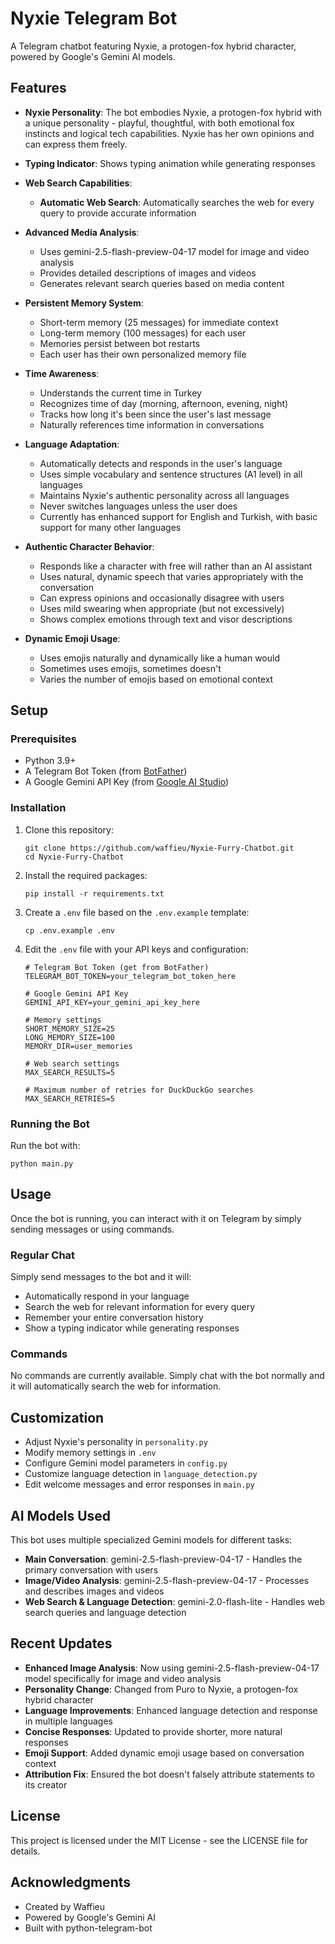 # Nyxie Telegram Bot

A Telegram chatbot featuring Nyxie, a protogen-fox hybrid character, powered by Google's Gemini AI models.

## Features

- **Nyxie Personality**: The bot embodies Nyxie, a protogen-fox hybrid with a unique personality - playful, thoughtful, with both emotional fox instincts and logical tech capabilities. Nyxie has her own opinions and can express them freely.
- **Typing Indicator**: Shows typing animation while generating responses
- **Web Search Capabilities**:
  - **Automatic Web Search**: Automatically searches the web for every query to provide accurate information
- **Advanced Media Analysis**:
  - Uses gemini-2.5-flash-preview-04-17 model for image and video analysis
  - Provides detailed descriptions of images and videos
  - Generates relevant search queries based on media content

- **Persistent Memory System**:
  - Short-term memory (25 messages) for immediate context
  - Long-term memory (100 messages) for each user
  - Memories persist between bot restarts
  - Each user has their own personalized memory file
- **Time Awareness**:
  - Understands the current time in Turkey
  - Recognizes time of day (morning, afternoon, evening, night)
  - Tracks how long it's been since the user's last message
  - Naturally references time information in conversations
- **Language Adaptation**:
  - Automatically detects and responds in the user's language
  - Uses simple vocabulary and sentence structures (A1 level) in all languages
  - Maintains Nyxie's authentic personality across all languages
  - Never switches languages unless the user does
  - Currently has enhanced support for English and Turkish, with basic support for many other languages
- **Authentic Character Behavior**:
  - Responds like a character with free will rather than an AI assistant
  - Uses natural, dynamic speech that varies appropriately with the conversation
  - Can express opinions and occasionally disagree with users
  - Uses mild swearing when appropriate (but not excessively)
  - Shows complex emotions through text and visor descriptions
- **Dynamic Emoji Usage**:
  - Uses emojis naturally and dynamically like a human would
  - Sometimes uses emojis, sometimes doesn't
  - Varies the number of emojis based on emotional context

## Setup

### Prerequisites

- Python 3.9+
- A Telegram Bot Token (from [BotFather](https://t.me/botfather))
- A Google Gemini API Key (from [Google AI Studio](https://aistudio.google.com/))

### Installation

1. Clone this repository:
   ```
   git clone https://github.com/waffieu/Nyxie-Furry-Chatbot.git
   cd Nyxie-Furry-Chatbot
   ```

2. Install the required packages:
   ```
   pip install -r requirements.txt
   ```

3. Create a `.env` file based on the `.env.example` template:
   ```
   cp .env.example .env
   ```

4. Edit the `.env` file with your API keys and configuration:
   ```
   # Telegram Bot Token (get from BotFather)
   TELEGRAM_BOT_TOKEN=your_telegram_bot_token_here

   # Google Gemini API Key
   GEMINI_API_KEY=your_gemini_api_key_here

   # Memory settings
   SHORT_MEMORY_SIZE=25
   LONG_MEMORY_SIZE=100
   MEMORY_DIR=user_memories

   # Web search settings
   MAX_SEARCH_RESULTS=5

   # Maximum number of retries for DuckDuckGo searches
   MAX_SEARCH_RETRIES=5
   ```

### Running the Bot

Run the bot with:
```
python main.py
```

## Usage

Once the bot is running, you can interact with it on Telegram by simply sending messages or using commands.

### Regular Chat

Simply send messages to the bot and it will:

- Automatically respond in your language
- Search the web for relevant information for every query
- Remember your entire conversation history
- Show a typing indicator while generating responses

### Commands

No commands are currently available. Simply chat with the bot normally and it will automatically search the web for information.

## Customization

- Adjust Nyxie's personality in `personality.py`
- Modify memory settings in `.env`
- Configure Gemini model parameters in `config.py`
- Customize language detection in `language_detection.py`
- Edit welcome messages and error responses in `main.py`

## AI Models Used

This bot uses multiple specialized Gemini models for different tasks:

- **Main Conversation**: gemini-2.5-flash-preview-04-17 - Handles the primary conversation with users
- **Image/Video Analysis**: gemini-2.5-flash-preview-04-17 - Processes and describes images and videos
- **Web Search & Language Detection**: gemini-2.0-flash-lite - Handles web search queries and language detection

## Recent Updates

- **Enhanced Image Analysis**: Now using gemini-2.5-flash-preview-04-17 model specifically for image and video analysis
- **Personality Change**: Changed from Puro to Nyxie, a protogen-fox hybrid character
- **Language Improvements**: Enhanced language detection and response in multiple languages
- **Concise Responses**: Updated to provide shorter, more natural responses
- **Emoji Support**: Added dynamic emoji usage based on conversation context
- **Attribution Fix**: Ensured the bot doesn't falsely attribute statements to its creator

## License

This project is licensed under the MIT License - see the LICENSE file for details.

## Acknowledgments

- Created by Waffieu
- Powered by Google's Gemini AI
- Built with python-telegram-bot
